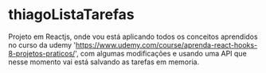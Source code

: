 # thiagoListaTarefas
Projeto em Reactjs, onde vou está aplicando todos os conceitos aprendidos no curso da udemy 'https://www.udemy.com/course/aprenda-react-hooks-8-projetos-praticos/', com algumas modificações e usando uma API que nesse momento vai está salvando as tarefas em memoria. 

